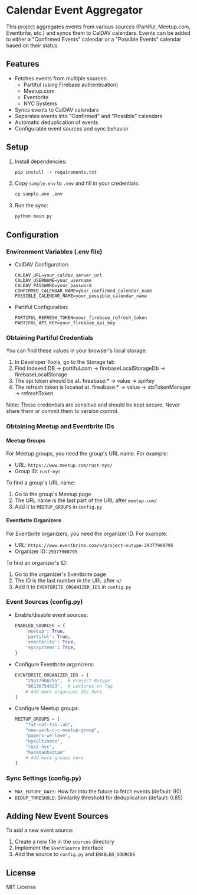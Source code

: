 # Calendar Event Aggregator

This project aggregates events from various sources (Partiful, Meetup.com, Eventbrite, etc.) and syncs them to CalDAV calendars. Events can be added to either a "Confirmed Events" calendar or a "Possible Events" calendar based on their status.

## Features

- Fetches events from multiple sources:
  - Partiful (using Firebase authentication)
  - Meetup.com
  - Eventbrite
  - NYC Systems
- Syncs events to CalDAV calendars
- Separates events into "Confirmed" and "Possible" calendars
- Automatic deduplication of events
- Configurable event sources and sync behavior

## Setup

1. Install dependencies:
   ```bash
   pip install -r requirements.txt
   ```

2. Copy `sample.env` to `.env` and fill in your credentials:
   ```bash
   cp sample.env .env
   ```

3. Run the sync:
   ```bash
   python main.py
   ```

## Configuration

### Environment Variables (.env file)
- CalDAV Configuration:
  ```
  CALDAV_URL=your_caldav_server_url
  CALDAV_USERNAME=your_username
  CALDAV_PASSWORD=your_password
  CONFIRMED_CALENDAR_NAME=your_confirmed_calendar_name
  POSSIBLE_CALENDAR_NAME=your_possible_calendar_name
  ```
- Partiful Configuration:
  ```
  PARTIFUL_REFRESH_TOKEN=your_firebase_refresh_token
  PARTIFUL_API_KEY=your_firebase_api_key
  ```

### Obtaining Partiful Credentials

You can find these values in your browser's local storage:
1. In Developer Tools, go to the Storage tab
2. Find Indexed DB -> partiful.com -> firebaseLocalStorageDb -> firebaseLocalStorage
3. The api token should be at. fireabase:* -> value -> apiKey
4. The refresh token is located at.  fireabase:* -> value -> stsTokenManager -> refreshToken

Note: These credentials are sensitive and should be kept secure. Never share them or commit them to version control.

### Obtaining Meetup and Eventbrite IDs

#### Meetup Groups
For Meetup groups, you need the group's URL name. For example:
- URL: `https://www.meetup.com/rust-nyc/`
- Group ID: `rust-nyc`

To find a group's URL name:
1. Go to the group's Meetup page
2. The URL name is the last part of the URL after `meetup.com/`
3. Add it to `MEETUP_GROUPS` in `config.py`

#### Eventbrite Organizers
For Eventbrite organizers, you need the organizer ID. For example:
- URL: `https://www.eventbrite.com/o/project-nutype-29377900795`
- Organizer ID: `29377900795`

To find an organizer's ID:
1. Go to the organizer's Eventbrite page
2. The ID is the last number in the URL after `o/`
3. Add it to `EVENTBRITE_ORGANIZER_IDS` in `config.py`

### Event Sources (config.py)
- Enable/disable event sources:
  ```python
  ENABLED_SOURCES = {
      'meetup': True,
      'partiful': True,
      'eventbrite': True,
      'nycsystems': True,
  }
  ```
- Configure Eventbrite organizers:
  ```python
  EVENTBRITE_ORGANIZER_IDS = [
      "29377900795",  # Project Nutype
      "86136754923",  # Lectures on Tap
      # Add more organizer IDs here
  ]
  ```
- Configure Meetup groups:
  ```python
  MEETUP_GROUPS = [
      "fat-cat-fab-lab",
      "new-york-c-c-meetup-group",
      "papers-we-love",
      "nycultimate",
      "rust-nyc",
      "hackmanhattan"
      # Add more groups here
  ]
  ```

### Sync Settings (config.py)
- `MAX_FUTURE_DAYS`: How far into the future to fetch events (default: 90)
- `DEDUP_THRESHOLD`: Similarity threshold for deduplication (default: 0.85)

## Adding New Event Sources

To add a new event source:

1. Create a new file in the `sources` directory
2. Implement the `EventSource` interface
3. Add the source to `config.py` and `ENABLED_SOURCES`

## License

MIT License 
